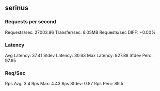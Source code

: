 ## serinus
### Requests per second
Requests/sec: 27003.96
Transfer/sec: 6.05MB
Requests/sec DIFF: +0.00%
### Latency
Avg Latency: 37.41
Stdev Latency: 30.63
Max Latency: 927.88
Stdev Perc: 97.95
### Req/Sec
Rps Avg: 3.4
Rps Max: 4.43
Rps Stdev: 0.87
Rps Perc: 89.5
